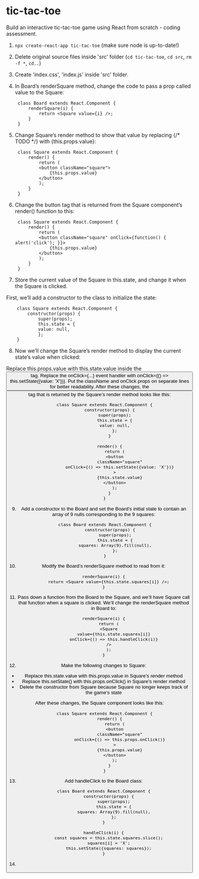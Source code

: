 # tic-tac-toe 

Build an interactive tic-tac-toe game using React from scratch - coding assessment.

1. `npx create-react-app tic-tac-toe` (make sure node is up-to-date!)
2. Delete original source files inside 'src' folder (`cd tic-tac-toe`, `cd src`, `rm -f *`, `cd..`)
3. Create 'index.css', 'index.js' inside 'src' folder.
4. In Board’s renderSquare method, change the code to pass a prop called value to the Square:

        class Board extends React.Component {
            renderSquare(i) {
                return <Square value={i} />;
            }
        }
        
5. Change Square’s render method to show that value by replacing {/* TODO */} with {this.props.value}:

        class Square extends React.Component {
            render() {
                return (
                <button className="square">
                    {this.props.value}
                </button>
                );
            }
        }
        
6. Change the button tag that is returned from the Square component’s render() function to this:

        class Square extends React.Component {
            render() {
                return (
                <button className="square" onClick={function() { alert('click'); }}>
                    {this.props.value}
                </button>
                );
            }
        }
        
7. Store the current value of the Square in this.state, and change it when the Square is clicked.

First, we’ll add a constructor to the class to initialize the state:

        class Square extends React.Component {
            constructor(props) {
                super(props);
                this.state = {
                value: null,
                };
        }

8. Now we’ll change the Square’s render method to display the current state’s value when clicked:

Replace this.props.value with this.state.value inside the <button> tag.
Replace the onClick={...} event handler with onClick={() => this.setState({value: 'X'})}.
Put the className and onClick props on separate lines for better readability.
After these changes, the <button> tag that is returned by the Square’s render method looks like this:

        class Square extends React.Component {
            constructor(props) {
                super(props);
                this.state = {
                value: null,
                };
            }

            render() {
                return (
                <button
                    className="square"
                    onClick={() => this.setState({value: 'X'})}
                >
                    {this.state.value}
                </button>
                );
            }
        }

9. Add a constructor to the Board and set the Board’s initial state to contain an array of 9 nulls corresponding to the 9 squares:

        class Board extends React.Component {
            constructor(props) {
                super(props);
                this.state = {
                squares: Array(9).fill(null),
                };
        }
        
10. Modify the Board’s renderSquare method to read from it:

        renderSquare(i) {
            return <Square value={this.state.squares[i]} />;
        }
        
11. Pass down a function from the Board to the Square, and we’ll have Square call that function when a square is clicked. We’ll change the renderSquare method in Board to:

        renderSquare(i) {
            return (
            <Square
                value={this.state.squares[i]}
                onClick={() => this.handleClick(i)}
            />
            );
        }
        
12. Make the following changes to Square:

 - Replace this.state.value with this.props.value in Square’s render method
 - Replace this.setState() with this.props.onClick() in Square’s render method
 - Delete the constructor from Square because Square no longer keeps track of the game’s state

After these changes, the Square component looks like this:

        class Square extends React.Component {
            render() {
                return (
                <button
                    className="square"
                    onClick={() => this.props.onClick()}
                >
                    {this.props.value}
                </button>
                );
            }
        }
        
13. Add handleClick to the Board class:

        class Board extends React.Component {
            constructor(props) {
                super(props);
                this.state = {
                squares: Array(9).fill(null),
                };
        }

        handleClick(i) {
            const squares = this.state.squares.slice();
            squares[i] = 'X';
            this.setState({squares: squares});
        }
        
14.
